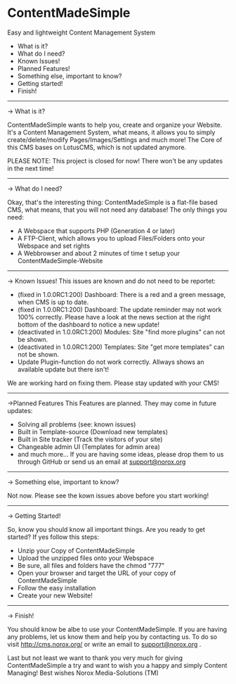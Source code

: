 ContentMadeSimple
=================

Easy and lightweight Content Management System

- What is it?
- What do I need?
- Known Issues!
- Planned Features!
- Something else, important to know?
- Getting started!
- Finish!

---

-> What is it?

ContentMadeSimple wants to help you, create and organize your Website.
It's a Content Management System, what means, it allows you to simply create/delete/modify Pages/Images/Settings and much more!
The Core of this CMS bases on LotusCMS, which is not updated anymore.

PLEASE NOTE: This project is closed for now! There won't be any updates in the next time!

---

-> What do I need?

Okay, that's the interesting thing: ContentMadeSimple is a flat-file based CMS, what means, that you will not need any database!
The only things you need:
  - A Webspace that supports PHP (Generation 4 or later)
  - A FTP-Client, which allows you to upload Files/Folders onto your Webspace and set rights
  - A Webbrowser and about 2 minutes of time t setup your ContentMadeSimple-Website
 
---

-> Known Issues!
This issues are known and do not need to be reportet:
  - (fixed in 1.0.0RC1:200) Dashboard: There is a red and a green message, when CMS is up to date.
  - (fixed in 1.0.0RC1:200) Dashboard: The update reminder may not work 100% correctly. Please have a look at the news section at the right bottom of the dashboard to notice a new update!
  - (deactivated in 1.0.0RC1:200) Modules: Site "find more plugins" can not be shown.
  - (deactivated in 1.0.0RC1:200) Templates: Site "get more templates" can not be shown.
  - Update Plugin-function do not work correctly. Allways shows an available update but there isn't!

We are working hard on fixing them. Please stay updated with your CMS!

---

->Planned Features
This Features are planned. They may come in future updates:
  - Solving all problems (see: known issues)
  - Built in Template-source (Download new templates)
  - Built in Site tracker (Track the visitors of your site)
  - Changeable admin UI (Templates for admin area)
  - and much more...
If you are having some ideas, please drop them to us through GitHub or send us an email at support@norox.org

---

-> Something else, important to know?

Not now. Please see the kown issues above before you start working!

---

-> Getting Started!

So, know you should know all important things. Are you ready to get started?
If yes follow this steps:
  - Unzip your Copy of ContentMadeSimple
  - Upload the unzipped files onto your Webspace
  - Be sure, all files and folders have the chmod "777"
  - Open your browser and target the URL of your copy of ContentMadeSimple
  - Follow the easy installation
  - Create your new Website!

---

-> Finish!

You should know be albe to use your ContentMadeSimple. If you are having any problems, let us know them and help you by contacting us. To do so visit http://cms.norox.org/ or write an email to support@norox.org .

Last but not least we want to thank you very much for giving ContentMadeSimple a try and want to wish you a happy and simply Content Managing!
Best wishes
Norox Media-Solutions (TM)

